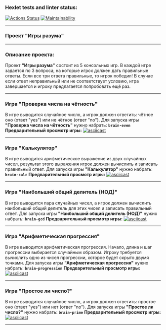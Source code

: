 ### Hexlet tests and linter status:

[![Actions Status](https://github.com/aleksusergit/frontend-project-44/workflows/hexlet-check/badge.svg)](https://github.com/aleksusergit/frontend-project-44/actions)
[![Maintainability](https://api.codeclimate.com/v1/badges/186b3ece6e3f34436ec6/maintainability)](https://codeclimate.com/github/aleksusergit/frontend-project-44/maintainability)

---

### Проект "Игры разума"

---

### Описание проекта:

Проект **"Игры разума"** состоит из 5 консольных игр. В каждой игре задается по 3 вопроса, на которые игрок должен дать правильные ответы. Если все три ответа правильные, то игрок победил! В случае если ответ неправильный или не соответствует условию, игра завершается и игроку предлагается попробовать ещё раз.

---

### Игра "Проверка числа на чётность"

В игре выводится случайное число, а игрок должен ответить: чётное оно (ответ "yes") или не чётное (ответ "no").
Для запуска игры **"Проверка числа на чётность"** нужно набрать: **`brain-even`**
**Предварительный просмотр игры:**
[![asciicast](https://asciinema.org/a/EC6J5IUL1nA0l1vTUS9SsEJK7.svg)](https://asciinema.org/a/EC6J5IUL1nA0l1vTUS9SsEJK7 'Preview brain-even game')

---

### Игра "Калькулятор"

В игре выводится арифметическое выражение из двух случайных чисел, результат этого выражения игрок должен вычислить и записать правильный ответ.
Для запуска игры **"Калькулятор"** нужно набрать: **`brain-calc`**
**Предварительный просмотр игры:**
[![asciicast](https://asciinema.org/a/8aiEILxn0uUSnQJ493g4KpLwa.svg)](https://asciinema.org/a/8aiEILxn0uUSnQJ493g4KpLwa 'Preview brain-calc game')

---

### Игра "Наибольший общий делитель (НОД)"

В игре выводится пара случайных чисел, а игрок должен вычислить наибольший общий делитель для этих чисел и записать правильный ответ.
Для запуска игры **"Наибольший общий делитель (НОД)"** нужно набрать: **`brain-gcd`**
**Предварительный просмотр игры:**
[![asciicast](https://asciinema.org/a/jIy3lINm8UR7cQdf24r9WgzGv.svg)](https://asciinema.org/a/jIy3lINm8UR7cQdf24r9WgzGv 'Preview brain-gcd game')

---

### Игра "Арифметическая прогрессия"

В игре выводится арифметическая прогрессия. Начало, длина и шаг прогрессии выбирается случайным образом. Игроку требуется вычислить одно из чисел прогрессии, которое будет скрыто двумя точками.
Для запуска игры **"Арифметическая прогрессия"** нужно набрать: **`brain-progression`**
**Предварительный просмотр игры:**
[![asciicast](https://asciinema.org/a/c7p1UxExHzKrd4oQiVcWJY9Dj.svg)](https://asciinema.org/a/c7p1UxExHzKrd4oQiVcWJY9Dj 'Preview brain-progression game')

---

### Игра "Простое ли число?"

В игре выводится случайное число, а игрок должен ответить: простое оно (ответ "yes") или нет (ответ "no").
Для запуска игры **"Простое ли число?"** нужно набрать: **`brain-prime`**
**Предварительный просмотр игры:**
[![asciicast](https://asciinema.org/a/FkNhVtcG1atYL1EN7hOfCcfW3.svg)](https://asciinema.org/a/FkNhVtcG1atYL1EN7hOfCcfW3 'Preview brain-prime game')

---
